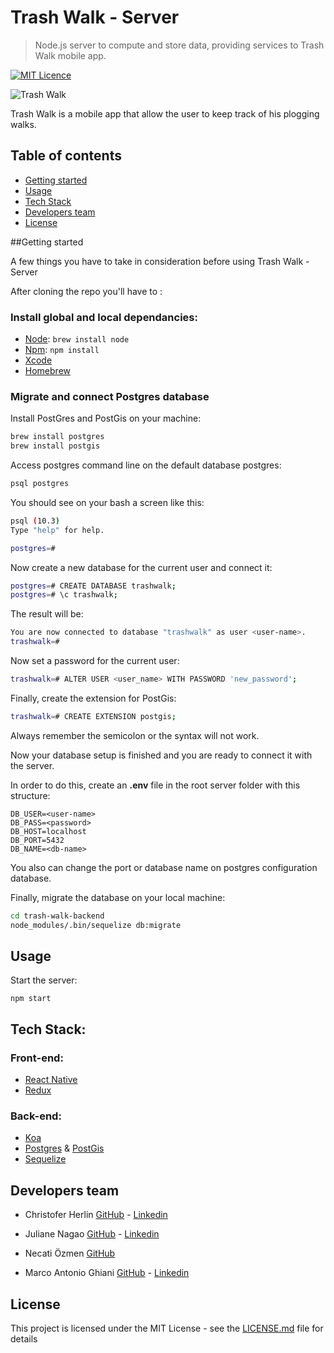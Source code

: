 # Trash Walk - Server
> Node.js server to compute and store data, providing services to Trash Walk mobile app.

[![MIT Licence](https://badges.frapsoft.com/os/mit/mit.svg?v=103)](https://opensource.org/licenses/mit-license.php)

![Trash Walk](https://i.imgur.com/TcuVFSW.png)

Trash Walk is a mobile app that allow the user to keep track of his plogging walks.

## Table of contents

* [Getting started](#getting-started)
* [Usage](#usage)
* [Tech Stack](#tech-stack)
* [Developers team](#developers-team)
* [License](#license)

##Getting started

A few things you have to take in consideration before using Trash Walk - Server

After cloning the repo you'll have to :

### Install global and local dependancies:

* [Node](https://nodejs.org/en/): `brew install node`
* [Npm](https://www.npmjs.com/): `npm install`
* [Xcode](https://developer.apple.com/xcode/)
* [Homebrew](https://brew.sh/)

### Migrate and connect Postgres database

Install PostGres and PostGis on your machine:

```bash
brew install postgres
brew install postgis
```

Access postgres command line on the default database postgres:

```bash
psql postgres
```

You should see on your bash a screen like this:

```bash
psql (10.3)
Type "help" for help.

postgres=#
```

Now create a new database for the current user and connect it:

```bash
postgres=# CREATE DATABASE trashwalk;
postgres=# \c trashwalk;
```

The result will be:

```bash
You are now connected to database "trashwalk" as user <user-name>.
trashwalk=#
```

Now set a password for the current user:

```bash
trashwalk=# ALTER USER <user_name> WITH PASSWORD 'new_password';
```

Finally, create the extension for PostGis:

```bash
trashwalk=# CREATE EXTENSION postgis;
```

Always remember the semicolon or the syntax will not work.

Now your database setup is finished and you are ready to connect it with the server. 

In order to do this, create an **.env** file in the root server folder with this structure:

```plain
DB_USER=<user-name>
DB_PASS=<password>
DB_HOST=localhost
DB_PORT=5432
DB_NAME=<db-name>
```

You also can change the port or database name on postgres configuration database.

Finally, migrate the database on your local machine:

```bash 
cd trash-walk-backend
node_modules/.bin/sequelize db:migrate
```
## Usage

Start the server:

`npm start`

## Tech Stack:

### Front-end:

* [React Native](https://facebook.github.io/react-native/)
* [Redux](https://redux.js.org/)

### Back-end: 

* [Koa](https://koajs.com/)
* [Postgres](https://www.postgresql.org/) & [PostGis](https://postgis.net/)
* [Sequelize](http://docs.sequelizejs.com/)

## Developers team

* Christofer Herlin [GitHub](https://github.com/cherlin) - [Linkedin](https://www.linkedin.com/in/cherl/)

* Juliane Nagao [GitHub](https://github.com/junagao) - [Linkedin](https://www.linkedin.com/in/junagao/)

* Necati Özmen [GitHub](https://github.com/necatiozmen)

* Marco Antonio Ghiani [GitHub](https://github.com/marcoantonioghiani01) - [Linkedin](https://www.linkedin.com/in/marcoantonioghiani/)

## License

This project is licensed under the MIT License - see the [LICENSE.md](https://github.com/marcoantonioghiani01/trash-walk-backend/blob/develop/LICENSE.md) file for details